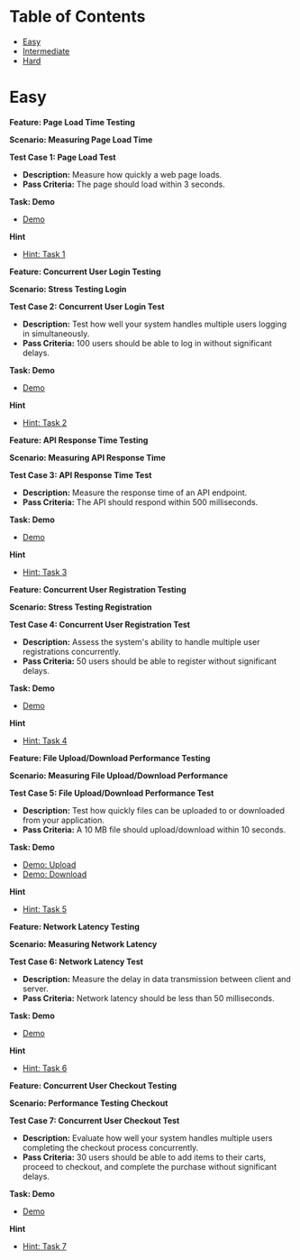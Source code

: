 # Table of Contents

- [Easy](#easy)
- [Intermediate](#intermediate)
- [Hard](#hard)

# Easy

**Feature: Page Load Time Testing**

**Scenario: Measuring Page Load Time**

**Test Case 1: Page Load Test**
- **Description:** Measure how quickly a web page loads.
- **Pass Criteria:** The page should load within 3 seconds.

**Task: Demo**

- [Demo](https://thedemosite.co.uk/)

**Hint**

- [Hint: Task 1](./hints/performanceTesting/task1-easy.md)

**Feature: Concurrent User Login Testing**

**Scenario: Stress Testing Login**

**Test Case 2: Concurrent User Login Test**
- **Description:** Test how well your system handles multiple users logging in simultaneously.
- **Pass Criteria:** 100 users should be able to log in without significant delays.

**Task: Demo**

- [Demo](https://www.saucedemo.com/)

**Hint**

- [Hint: Task 2](./hints/performanceTesting/task2-easy.md)

**Feature: API Response Time Testing**

**Scenario: Measuring API Response Time**

**Test Case 3: API Response Time Test**
- **Description:** Measure the response time of an API endpoint.
- **Pass Criteria:** The API should respond within 500 milliseconds.

**Task: Demo**

- [Demo](https://petstore.swagger.io/v2/swagger.json)

**Hint**

- [Hint: Task 3](./hints/performanceTesting/task3-easy.md)

**Feature: Concurrent User Registration Testing**

**Scenario: Stress Testing Registration**

**Test Case 4: Concurrent User Registration Test**
- **Description:** Assess the system's ability to handle multiple user registrations concurrently.
- **Pass Criteria:** 50 users should be able to register without significant delays.

**Task: Demo**

- [Demo](https://petstore.swagger.io/v2/swagger.json)

**Hint**

- [Hint: Task 4](./hints/performanceTesting/task4-easy.md)

**Feature: File Upload/Download Performance Testing**

**Scenario: Measuring File Upload/Download Performance**

**Test Case 5: File Upload/Download Performance Test**
- **Description:** Test how quickly files can be uploaded to or downloaded from your application.
- **Pass Criteria:** A 10 MB file should upload/download within 10 seconds.

**Task: Demo**

- [Demo: Upload](https://www.w3schools.com/tags/tryit.asp?filename=tryhtml5_input_type_file)
- [Demo: Download](https://file-examples.com/index.php/sample-documents-download/sample-doc-download/)

**Hint**

- [Hint: Task 5](./hints/performanceTesting/task5-easy.md)

**Feature: Network Latency Testing**

**Scenario: Measuring Network Latency**

**Test Case 6: Network Latency Test**
- **Description:** Measure the delay in data transmission between client and server.
- **Pass Criteria:** Network latency should be less than 50 milliseconds.

**Task: Demo**

- [Demo](https://jsonplaceholder.typicode.com/comments)

**Hint**

- [Hint: Task 6](./hints/performanceTesting/task6-easy.md)

**Feature: Concurrent User Checkout Testing**

**Scenario: Performance Testing Checkout**

**Test Case 7: Concurrent User Checkout Test**
- **Description:** Evaluate how well your system handles multiple users completing the checkout process concurrently.
- **Pass Criteria:** 30 users should be able to add items to their carts, proceed to checkout, and complete the purchase without significant delays.

**Task: Demo**

- [Demo](https://magento.softwaretestingboard.com/)

**Hint**

- [Hint: Task 7](./hints/performanceTesting/task7-easy.md)